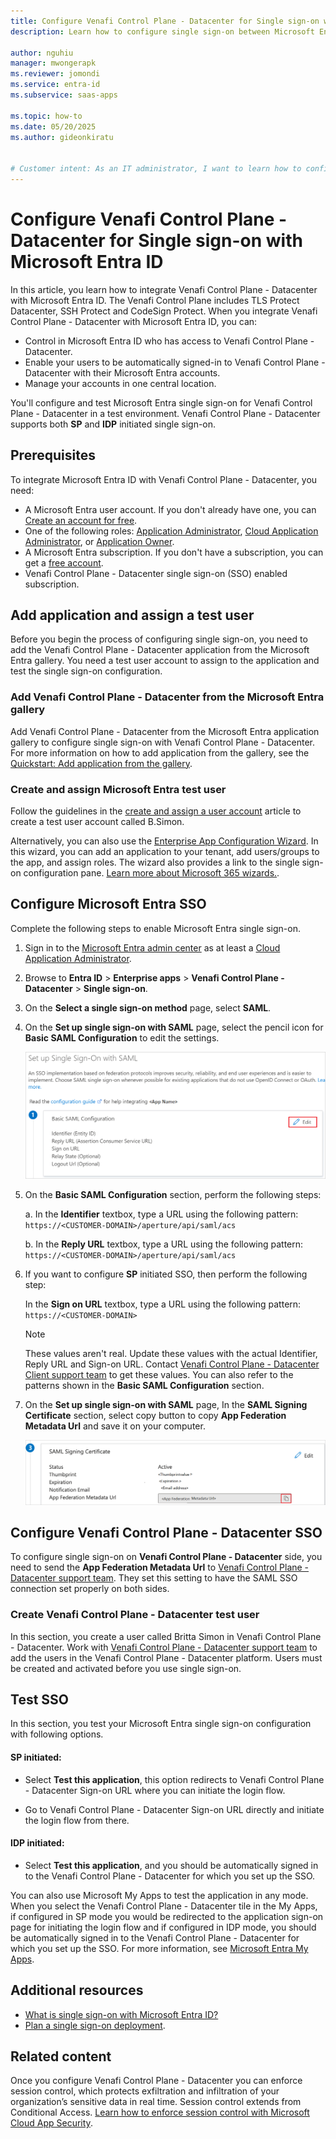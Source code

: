 ```yaml
---
title: Configure Venafi Control Plane - Datacenter for Single sign-on with Microsoft Entra ID
description: Learn how to configure single sign-on between Microsoft Entra ID and Venafi Control Plane - Datacenter.

author: nguhiu
manager: mwongerapk
ms.reviewer: jomondi
ms.service: entra-id
ms.subservice: saas-apps

ms.topic: how-to
ms.date: 05/20/2025
ms.author: gideonkiratu


# Customer intent: As an IT administrator, I want to learn how to configure single sign-on between Microsoft Entra ID and Venafi Control Plane - Datacenter so that I can control who has access to Venafi Control Plane - Datacenter, enable automatic sign-in with Microsoft Entra accounts, and manage my accounts in one central location.
---
```


# Configure Venafi Control Plane - Datacenter for Single sign-on with Microsoft Entra ID

In this article, you learn how to integrate Venafi Control Plane - Datacenter with Microsoft Entra ID. The Venafi Control Plane includes TLS Protect Datacenter, SSH Protect and CodeSign Protect. When you integrate Venafi Control Plane - Datacenter with Microsoft Entra ID, you can:

* Control in Microsoft Entra ID who has access to Venafi Control Plane - Datacenter.
* Enable your users to be automatically signed-in to Venafi Control Plane - Datacenter with their Microsoft Entra accounts.
* Manage your accounts in one central location.

You'll configure and test Microsoft Entra single sign-on for Venafi Control Plane - Datacenter in a test environment. Venafi Control Plane - Datacenter supports both **SP** and **IDP** initiated single sign-on.

## Prerequisites

To integrate Microsoft Entra ID with Venafi Control Plane - Datacenter, you need:

* A Microsoft Entra user account. If you don't already have one, you can [Create an account for free](https://azure.microsoft.com/pricing/purchase-options/azure-account?cid=msft_learn).
* One of the following roles: [Application Administrator](/entra/identity/role-based-access-control/permissions-reference#application-administrator), [Cloud Application Administrator](/entra/identity/role-based-access-control/permissions-reference#cloud-application-administrator), or [Application Owner](/entra/fundamentals/users-default-permissions#owned-enterprise-applications).
* A Microsoft Entra subscription. If you don't have a subscription, you can get a [free account](https://azure.microsoft.com/pricing/purchase-options/azure-account?cid=msft_learn).
* Venafi Control Plane - Datacenter single sign-on (SSO) enabled subscription.

## Add application and assign a test user

Before you begin the process of configuring single sign-on, you need to add the Venafi Control Plane - Datacenter application from the Microsoft Entra gallery. You need a test user account to assign to the application and test the single sign-on configuration.

<a name='add-venafi-control-plane---datacenter-from-the-azure-ad-gallery'></a>

### Add Venafi Control Plane - Datacenter from the Microsoft Entra gallery

Add Venafi Control Plane - Datacenter from the Microsoft Entra application gallery to configure single sign-on with Venafi Control Plane - Datacenter. For more information on how to add application from the gallery, see the [Quickstart: Add application from the gallery](~/identity/enterprise-apps/add-application-portal.md).

<a name='create-and-assign-azure-ad-test-user'></a>

### Create and assign Microsoft Entra test user

Follow the guidelines in the [create and assign a user account](~/identity/enterprise-apps/add-application-portal-assign-users.md) article to create a test user account called B.Simon.

Alternatively, you can also use the [Enterprise App Configuration Wizard](https://portal.office.com/AdminPortal/home?Q=Docs#/azureadappintegration). In this wizard, you can add an application to your tenant, add users/groups to the app, and assign roles. The wizard also provides a link to the single sign-on configuration pane. [Learn more about Microsoft 365 wizards.](/microsoft-365/admin/misc/azure-ad-setup-guides). 

<a name='configure-azure-ad-sso'></a>

## Configure Microsoft Entra SSO

Complete the following steps to enable Microsoft Entra single sign-on.

1. Sign in to the [Microsoft Entra admin center](https://entra.microsoft.com) as at least a [Cloud Application Administrator](~/identity/role-based-access-control/permissions-reference.md#cloud-application-administrator).
1. Browse to **Entra ID** > **Enterprise apps** > **Venafi Control Plane - Datacenter** > **Single sign-on**.
1. On the **Select a single sign-on method** page, select **SAML**.
1. On the **Set up single sign-on with SAML** page, select the pencil icon for **Basic SAML Configuration** to edit the settings.

   ![Screenshot shows how to edit Basic SAML Configuration.](common/edit-urls.png "Basic Configuration")

1. On the **Basic SAML Configuration** section, perform the following steps:

    a. In the **Identifier** textbox, type a URL using the following pattern:
    `https://<CUSTOMER-DOMAIN>/aperture/api/saml/acs`

    b. In the **Reply URL** textbox, type a URL using the following pattern:
    `https://<CUSTOMER-DOMAIN>/aperture/api/saml/acs`

1. If you want to configure **SP** initiated SSO, then perform the following step:  

    In the **Sign on URL** textbox, type a URL using the following pattern:
    `https://<CUSTOMER-DOMAIN>`

   > [!NOTE]
   > These values aren't real. Update these values with the actual Identifier, Reply URL and Sign-on URL. Contact [Venafi Control Plane - Datacenter Client support team](mailto:support@venafi.com) to get these values. You can also refer to the patterns shown in the **Basic SAML Configuration** section.

1. On the **Set up single sign-on with SAML** page, In the **SAML Signing Certificate** section, select copy button to copy **App Federation Metadata Url** and save it on your computer.

	![Screenshot shows the Certificate download link.](common/copy-metadataurl.png "Certificate")

## Configure Venafi Control Plane - Datacenter SSO

To configure single sign-on on **Venafi Control Plane - Datacenter** side, you need to send the **App Federation Metadata Url** to [Venafi Control Plane - Datacenter support team](mailto:support@venafi.com). They set this setting to have the SAML SSO connection set properly on both sides.

### Create Venafi Control Plane - Datacenter test user

In this section, you create a user called Britta Simon in Venafi Control Plane - Datacenter. Work with [Venafi Control Plane - Datacenter support team](mailto:Vsupport@venafi.com) to add the users in the Venafi Control Plane - Datacenter platform. Users must be created and activated before you use single sign-on.

## Test SSO 

In this section, you test your Microsoft Entra single sign-on configuration with following options. 

#### SP initiated:

* Select **Test this application**, this option redirects to Venafi Control Plane - Datacenter Sign-on URL where you can initiate the login flow.  

* Go to Venafi Control Plane - Datacenter Sign-on URL directly and initiate the login flow from there.

#### IDP initiated:

* Select **Test this application**, and you should be automatically signed in to the Venafi Control Plane - Datacenter for which you set up the SSO. 

You can also use Microsoft My Apps to test the application in any mode. When you select the Venafi Control Plane - Datacenter tile in the My Apps, if configured in SP mode you would be redirected to the application sign-on page for initiating the login flow and if configured in IDP mode, you should be automatically signed in to the Venafi Control Plane - Datacenter for which you set up the SSO. For more information, see [Microsoft Entra My Apps](/azure/active-directory/manage-apps/end-user-experiences#azure-ad-my-apps).

## Additional resources

* [What is single sign-on with Microsoft Entra ID?](~/identity/enterprise-apps/what-is-single-sign-on.md)
* [Plan a single sign-on deployment](~/identity/enterprise-apps/plan-sso-deployment.md).

## Related content

Once you configure Venafi Control Plane - Datacenter you can enforce session control, which protects exfiltration and infiltration of your organization’s sensitive data in real time. Session control extends from Conditional Access. [Learn how to enforce session control with Microsoft Cloud App Security](/cloud-app-security/proxy-deployment-aad).
